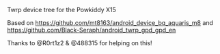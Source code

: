 Twrp device tree for the Powkiddy X15



Based on https://github.com/mt8163/android_device_bq_aquaris_m8 and https://github.com/Black-Seraph/android_twrp_gpd_gpd_en


Thanks to @R0rt1z2 & @488315 for helping on this!
